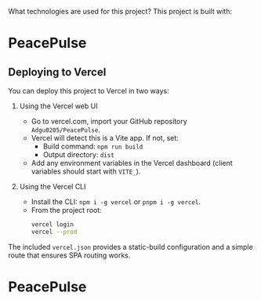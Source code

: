 What technologies are used for this project?
This project is built with:
# PeacePulse

## Deploying to Vercel

You can deploy this project to Vercel in two ways:

1) Using the Vercel web UI
	 - Go to vercel.com, import your GitHub repository `Adgu0205/PeacePulse`.
	 - Vercel will detect this is a Vite app. If not, set:
		 - Build command: `npm run build`
		 - Output directory: `dist`
	 - Add any environment variables in the Vercel dashboard (client variables should start with `VITE_`).

2) Using the Vercel CLI
	 - Install the CLI: `npm i -g vercel` or `pnpm i -g vercel`.
	 - From the project root:
		 ```bash
		 vercel login
		 vercel --prod
		 ```

The included `vercel.json` provides a static-build configuration and a simple route that ensures SPA routing works.
# PeacePulse
